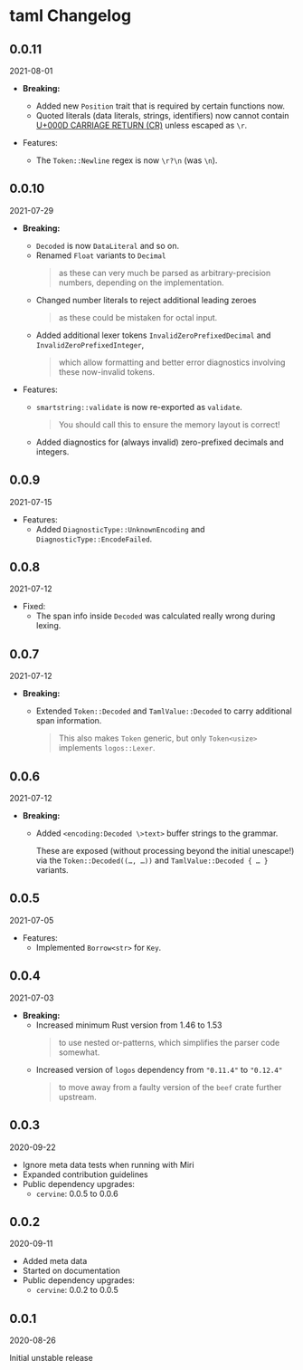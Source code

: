 # taml Changelog

<!-- markdownlint-disable no-trailing-punctuation -->

## 0.0.11

2021-08-01

* **Breaking:**
  * Added new `Position` trait that is required by certain functions now.
  * Quoted literals (data literals, strings, identifiers) now cannot contain [U+000D CARRIAGE RETURN (CR)](https://graphemica.com/000D)
    unless escaped as `\r`.

* Features:
  * The `Token::Newline` regex is now `\r?\n` (was `\n`).

## 0.0.10

2021-07-29

* **Breaking:**
  * `Decoded` is now `DataLiteral` and so on.
  * Renamed `Float` variants to `Decimal`
    > as these can very much be parsed as arbitrary-precision numbers, depending on the implementation.
  * Changed number literals to reject additional leading zeroes
    > as these could be mistaken for octal input.
  * Added additional lexer tokens `InvalidZeroPrefixedDecimal` and `InvalidZeroPrefixedInteger`,
    > which allow formatting and better error diagnostics involving these now-invalid tokens.

* Features:
  * `smartstring::validate` is now re-exported as `validate`.
    > You should call this to ensure the memory layout is correct!
  * Added diagnostics for (always invalid) zero-prefixed decimals and integers.

## 0.0.9

2021-07-15

* Features:
  * Added `DiagnosticType::UnknownEncoding` and `DiagnosticType::EncodeFailed`.

## 0.0.8

2021-07-12

* Fixed:
  * The span info inside `Decoded` was calculated really wrong during lexing.

## 0.0.7

2021-07-12

* **Breaking:**
  * Extended `Token::Decoded` and `TamlValue::Decoded` to carry additional span information.

    > This also makes `Token` generic, but only `Token<usize>` implements `logos::Lexer`.

## 0.0.6

2021-07-12

* **Breaking:**
  * Added `<encoding:Decoded \>text>` buffer strings to the grammar.

    These are exposed (without processing beyond the initial unescape!) via the `Token::Decoded((…, …))` and `TamlValue::Decoded { … }` variants.

## 0.0.5

2021-07-05

* Features:
  * Implemented `Borrow<str>` for `Key`.

## 0.0.4

2021-07-03

* **Breaking:**
  * Increased minimum Rust version from 1.46 to 1.53
    > to use nested or-patterns, which simplifies the parser code somewhat.
  * Increased version of `logos` dependency from `"0.11.4"` to `"0.12.4"`
    > to move away from a faulty version of the `beef` crate further upstream.

## 0.0.3

2020-09-22

* Ignore meta data tests when running with Miri
* Expanded contribution guidelines
* Public dependency upgrades:
  * `cervine`: 0.0.5 to 0.0.6

## 0.0.2

2020-09-11

* Added meta data
* Started on documentation
* Public dependency upgrades:
  * `cervine`: 0.0.2 to 0.0.5

## 0.0.1

2020-08-26

Initial unstable release

